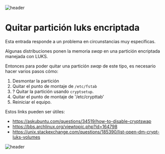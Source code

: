 
![header](/Tutoriales-IFC/assets/header.png)

# Quitar partición luks encriptada

Esta entrada responde a un problema en circunstancias muy específicas.

Algunas distribuciones ponen la memoria *swap* en una partición encriptada
manejada con LUKS.

Entonces para poder quitar una partición *swap* de este tipo, es necesario
hacer varios pasos cómo:

1. Desmontar la partición
2. Quitar el punto de montaje de `/etc/fstab`
3. ? Quitar la partición usando `cryptsetup`.  
4. Quitar el punto de montaje de '/etc/crypttab'
5. Reiniciar el equipo.

Estos links pueden ser útiles:

- https://askubuntu.com/questions/34519/how-to-disable-cryptswap
- https://bbs.archlinux.org/viewtopic.php?id=164798
- https://unix.stackexchange.com/questions/185390/list-open-dm-crypt-luks-volumes



![header](/Tutoriales-IFC/assets/header.png)

